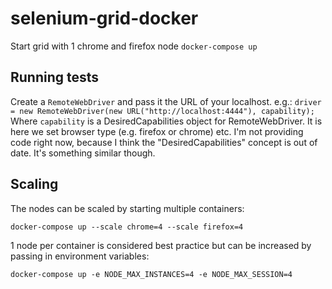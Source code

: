 # selenium-grid-docker

Start grid with 1 chrome and firefox node `docker-compose up`

## Running tests

Create a `RemoteWebDriver` and pass it the URL of your localhost. e.g.:
`driver = new RemoteWebDriver(new URL("http://localhost:4444"), capability);`
Where `capability` is a DesiredCapabilities object for RemoteWebDriver. It is here we set browser type (e.g. firefox or chrome) etc. I'm not providing code
right now, because I think the "DesiredCapabilities" concept is out of date. It's something similar though.

## Scaling 
The nodes can be scaled by starting multiple containers:

`docker-compose up --scale chrome=4 --scale firefox=4`

1 node per container is considered best practice but can be increased by passing in environment variables:
 
`docker-compose up -e NODE_MAX_INSTANCES=4 -e NODE_MAX_SESSION=4`